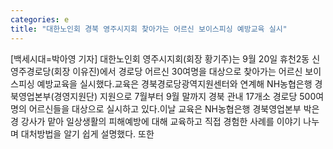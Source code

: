 ```yaml
---
categories: e
title: "대한노인회 경북 영주시지회 찾아가는 어르신 보이스피싱 예방교육 실시"
---
```

[백세시대=박아영 기자] 대한노인회 영주시지회(회장 황기주)는 9월 20일 휴천2동 신영주경로당(회장 이유진)에서 경로당 어르신 30여명을 대상으로 찾아가는 어르신 보이스피싱 예방교육을 실시했다.교육은 경북경로당광역지원센터와 연계해 NH농협은행 경북영업본부(경영지원단) 지원으로 7월부터 9월 말까지 경북 관내 17개소 경로당 500여명의 어르신들을 대상으로 실시하고 있다.이날 교육은 NH농협은행 경북영업본부 박은경 강사가 맡아 일상생활의 피해예방에 대해 교육하고 직접 경험한 사례를 이야기 나누며 대처방법을 알기 쉽게 설명했다. 또한